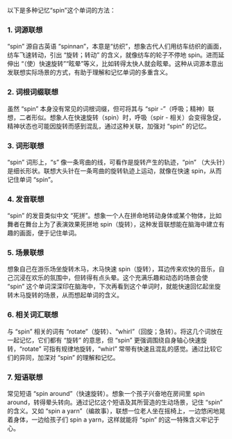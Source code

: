 以下是多种记忆“spin”这个单词的方法：

### 1. 词源联想
“spin” 源自古英语 “spinnan”，本意是“纺织”，想象古代人们用纺车纺织的画面，纺车飞速转动，引出 “旋转；转动” 的含义，就像纺车的轮子不停地 spin。进而延伸出 “（使）快速旋转”“眩晕”等义，比如转得太快人就会眩晕。这种从词源本意出发联想实际场景的方式，有助于理解和记忆单词的多重含义。 

### 2. 词根词缀联想 
虽然 “spin” 本身没有常见的词根词缀，但可将其与 “spir -”（呼吸；精神）联想，二者形似。想象人在快速旋转（spin）时，呼吸（spir - 相关）会变得急促，精神状态也可能因旋转而感到混乱，通过这种关联，加强对 “spin” 的记忆。 

### 3. 词形联想
“spin” 词形上，“s” 像一条弯曲的线，可看作是旋转产生的轨迹，“pin” （大头针）是细长形状。联想大头针在一条弯曲的旋转轨迹上运动，就像在快速 spin，从而记住单词 “spin”。 

### 4. 发音联想 
“spin” 的发音类似中文 “死拼”。想象一个人在拼命地转动身体或某个物体，比如舞者在舞台上为了表演效果死拼地 spin（旋转），这种发音联想能在脑海中建立有趣的画面，便于记住单词。 

### 5. 场景联想 
想象自己在游乐场坐旋转木马，木马快速 spin（旋转），耳边传来欢快的音乐，自己沉浸在欢乐的氛围中，但转得有点头晕。这个充满乐趣和动态的场景会使 “spin” 这个单词深深印在脑海中，下次再看到这个单词时，就能快速回忆起坐旋转木马旋转的场景，从而想起单词的含义。 

### 6. 相关词汇联想 
与 “spin” 相关的词有 “rotate”（旋转）、“whirl”（回旋；急转）。将这几个词放在一起记忆，它们都有 “旋转” 的意思，但 “spin” 更强调围绕自身轴心快速旋转，“rotate” 可指有规律地旋转，“whirl” 常带有快速且混乱的感觉。通过比较它们的异同，加深对 “spin” 的理解和记忆。 

### 7. 短语联想 
常见短语 “spin around”（快速旋转）。想象一个孩子兴奋地在房间里 spin around，转得晕头转向。通过记忆这个短语及其所营造的生动场景，记住 “spin” 的含义。又如 “spin a yarn”（编故事），联想一位老人坐在摇椅上，一边悠闲地晃着身体，一边给孩子们 spin a yarn，这样就能将 “spin” 的这一特殊含义牢记于心。 
